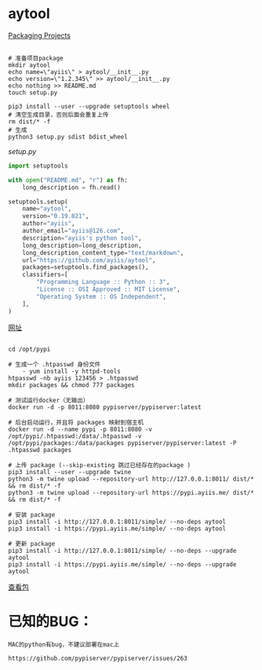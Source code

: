 # aytool

[Packaging Projects](https://packaging.python.org/tutorials/packaging-projects/)

```shell

# 准备项目package
mkdir aytool
echo name=\"ayiis\" > aytool/__init__.py
echo version=\"1.2.345\" >> aytool/__init__.py
echo nothing >> README.md
touch setup.py

pip3 install --user --upgrade setuptools wheel
# 清空生成目录，否则后面会重复上传
rm dist/* -f
# 生成
python3 setup.py sdist bdist_wheel

```

*setup.py*

```python
import setuptools

with open("README.md", "r") as fh:
    long_description = fh.read()

setuptools.setup(
    name="aytool",
    version="0.19.821",
    author="ayiis",
    author_email="ayiis@126.com",
    description="ayiis's python tool",
    long_description=long_description,
    long_description_content_type="text/markdown",
    url="https://github.com/ayiis/aytool",
    packages=setuptools.find_packages(),
    classifiers=[
        "Programming Language :: Python :: 3",
        "License :: OSI Approved :: MIT License",
        "Operating System :: OS Independent",
    ],
)
```

[网址](http://127.0.0.1:8011/)

```shell

cd /opt/pypi

# 生成一个 .htpasswd 身份文件
    - yum install -y httpd-tools
htpasswd -nb ayiis 123456 > .htpasswd
mkdir packages && chmod 777 packages

# 测试运行docker（无输出）
docker run -d -p 8011:8080 pypiserver/pypiserver:latest

# 后台启动运行，并且将 packages 映射到宿主机
docker run -d --name pypi -p 8011:8080 -v /opt/pypi/.htpasswd:/data/.htpasswd -v /opt/pypi/packages:/data/packages pypiserver/pypiserver:latest -P .htpasswd packages

# 上传 package (--skip-existing 跳过已经存在的package )
pip3 install --user --upgrade twine
python3 -m twine upload --repository-url http://127.0.0.1:8011/ dist/* && rm dist/* -f
python3 -m twine upload --repository-url https://pypi.ayiis.me/ dist/* && rm dist/* -f

# 安装 package
pip3 install -i http://127.0.0.1:8011/simple/ --no-deps aytool
pip3 install -i https://pypi.ayiis.me/simple/ --no-deps aytool

# 更新 package
pip3 install -i http://127.0.0.1:8011/simple/ --no-deps --upgrade aytool
pip3 install -i https://pypi.ayiis.me/simple/ --no-deps --upgrade aytool

```

[查看包](http://127.0.0.1:8011/simple/aytool/)


# 已知的BUG：
    
    MAC的python有bug，不建议部署在mac上

    https://github.com/pypiserver/pypiserver/issues/263
